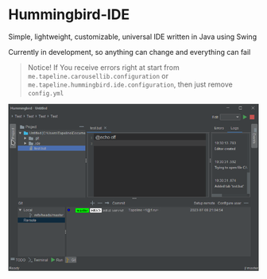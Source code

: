 # Hummingbird-IDE
Simple, lightweight, customizable, universal IDE written in Java using Swing

Currently in development, so anything can change and everything can fail

> Notice!
> If You receive errors right at start from `me.tapeline.carousellib.configuration` or 
> `me.tapeline.hummingbird.ide.configuration`, then just remove `config.yml`

![Screenshot](https://github.com/Tapeline/Hummingbird-IDE/blob/master/screenshot.png?raw=true)
